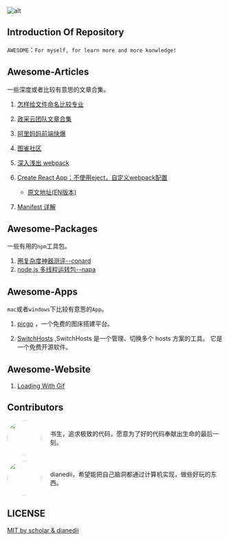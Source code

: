 ![alt](https://bigdreamerblog.oss-cn-beijing.aliyuncs.com/blog/awesome-logo.png)

## Introduction Of Repository

`AWESOME`：`For myself, for learn more and more konwledge!`

## Awesome-Articles

一些深度或者比较有意思的文章合集。

1. [怎样给文件命名比较专业](https://github.com/hujiulong/blog/issues/3)

2. [政采云团队文章合集](https://www.zoo.team/)

3. [阿里妈妈前端快爆](https://www.zhihu.com/column/mm-fe)

4. [图雀社区](https://tuture.co/)

5. [深入浅出 webpack](https://webpack.wuhaolin.cn/)

6. [Create React App：不使用eject，自定义webpack配置](https://segmentfault.com/a/1190000011752103?utm_source=sf-similar-article)
    - [原文地址(EN版本)](https://daveceddia.com/customize-create-react-app-webpack-without-ejecting/)

7. [Manifest 详解](https://zhuanlan.zhihu.com/p/68136798)

## Awesome-Packages

一些有用的`npm`工具包。

1. [圈复杂度神器测评--conard](https://github.com/ConardLi/awesome-cli)
2. [node.js 多线程运转包--napa](https://github.com/microsoft/napajs)

## Awesome-Apps

`mac`或者`windows`下比较有意思的`App`。

1. [picgo](https://github.com/PicGo/) ，一个免费的图床搭建平台。
   
2. [SwitchHosts](https://swh.app/zh/) ,SwitchHosts 是一个管理、切换多个 hosts 方案的工具。 它是一个免费开源软件。

## Awesome-Website

1. [Loading With Gif](https://giphy.com/explore/loading)


## Contributors


<p style="display: flex; align-items: center;">
<a href="https://github.com/bigbigDreamer" style="flex-shrink: 0; margin-right: 20px;">
<img src="https://avatars.githubusercontent.com/u/39019913?v=4" width="80" height="80" style="border-radius: 50%">
</a>
<span> 书生，追求极致的代码，愿意为了好的代码奉献出生命的最后一刻。</span>
</p>

<p style="display: flex; align-items: center;">
<a href="https://github.com/DianeDii" style="flex-shrink: 0; margin-right: 20px">
<img src="https://avatars.githubusercontent.com/u/48173189?v=4" style="border-radius: 50%" width="80" height="80">
</a>
<span>dianedii，希望能把自己脑洞都通过计算机实现，做些好玩的东西。</span>
</p>

## LICENSE

[MIT by scholar & dianedii](./LICENSE)

